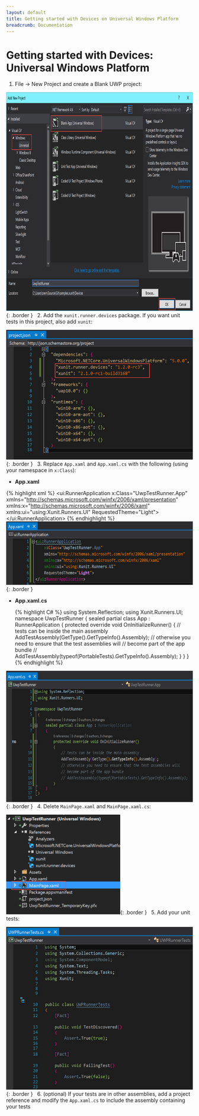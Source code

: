 ```yaml
---
layout: default
title: Getting started with Devices on Universal Windows Platform
breadcrumb: Documentation
---
```

# Getting started with Devices: Universal Windows Platform

1. File -> New Project and create a Blank UWP project:

<img src="../images/getting-started-devices-uwp/CreateProject.png" width="944" height="590" />{: .border }
&nbsp;
2. Add the `xunit.runner.devices` package. If you want unit tests in this project, also add `xunit`:

<img src="../images/getting-started-devices-uwp/AddPackages.png" width="527" height="350"/>{: .border }
&nbsp;
3. Replace `App.xaml` and `App.xaml.cs` with the following (using your namespace in `x:Class`):

* **App.xaml**

{% highlight xml %}
<ui:RunnerApplication
    x:Class="UwpTestRunner.App"
    xmlns="http://schemas.microsoft.com/winfx/2006/xaml/presentation"
    xmlns:x="http://schemas.microsoft.com/winfx/2006/xaml"
    xmlns:ui="using:Xunit.Runners.UI"
    RequestedTheme="Light">
</ui:RunnerApplication>
{% endhighlight %} 
<img src="../images/getting-started-devices-uwp/App.xaml.png" width="601" height="171" />{: .border }

* **App.xaml.cs**

  {% highlight C# %}
using System.Reflection;
using Xunit.Runners.UI;
namespace UwpTestRunner
{
    sealed partial class App : RunnerApplication
    {
        protected override void OnInitializeRunner()
        {
            // tests can be inside the main assembly
            AddTestAssembly(GetType().GetTypeInfo().Assembly);
            // otherwise you need to ensure that the test assemblies will 
            // become part of the app bundle
            // AddTestAssembly(typeof(PortableTests).GetTypeInfo().Assembly);
        }
    }
}
{% endhighlight %} 

<img src="../images/getting-started-devices-uwp/App.xaml.cs.png" width="670" height="354" />{: .border }
&nbsp;
4. Delete `MainPage.xaml` and `MainPage.xaml.cs`:

<img src="../images/getting-started-devices-uwp/DeleteMainPage.png" width="308" height="269" />{: .border }
&nbsp;
5. Add your unit tests:

<img src="../images/getting-started-devices-uwp/AddTests.png" width="543" height="439" />{: .border }
&nbsp;
6. (optional) If your tests are in other assemblies, add a project reference and modify the `App.xaml.cs` to include the assembly containing your tests